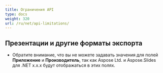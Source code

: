 ```yaml
---
title: Ограничения API
type: docs
weight: 320
url: /ru/net/api-limitations/
---
```


## **Презентации и другие форматы экспорта**
- Обратите внимание, что вы не можете задавать значения для полей **Приложение** и **Производитель**, так как Aspose Ltd. и Aspose.Slides для .NET x.x.x будут отображаться в этих полях.